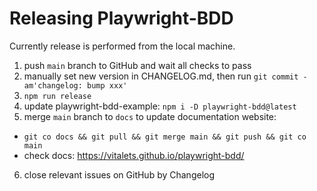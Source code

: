 # Releasing Playwright-BDD

Currently release is performed from the local machine.

1. push `main` branch to GitHub and wait all checks to pass
2. manually set new version in CHANGELOG.md, then run `git commit -am'changelog: bump xxx'`
3. `npm run release`
4. update playwright-bdd-example: `npm i -D playwright-bdd@latest`
5. merge `main` branch to `docs` to update documentation website:
  - `git co docs && git pull && git merge main && git push && git co main`
  - check docs: https://vitalets.github.io/playwright-bdd/
6. close relevant issues on GitHub by Changelog